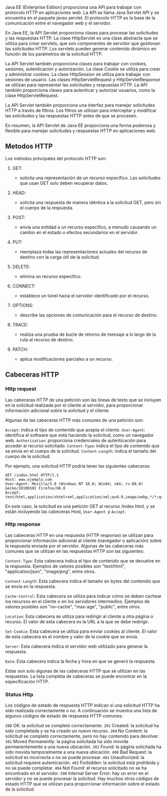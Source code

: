 Java EE (Enterprise Edition) proporciona una API para trabajar con protocolo HTTP en aplicaciones web. La API se llama Java Servlet API y se encuentra en el paquete javax.servlet. El protocolo HTTP es la base de la comunicación entre el navegador web y el servidor.

En Java EE, la API Servlet proporciona clases para procesar las solicitudes y las respuestas HTTP. La clase HttpServlet es una clase abstracta que se utiliza para crear servlets, que son componentes de servidor que gestionan las solicitudes HTTP. Los servlets pueden generar contenido dinámico en función de los parámetros de la solicitud HTTP.

La API Servlet también proporciona clases para trabajar con cookies, sesiones, autenticación y autorización. La clase Cookie se utiliza para crear y administrar cookies. La clase HttpSession se utiliza para trabajar con sesiones de usuario. Las clases HttpServletRequest y HttpServletResponse se utilizan para representar las solicitudes y respuestas HTTP. La API también proporciona clases para autenticar y autorizar usuarios, como la clase HttpServletRequest.

La API Servlet también proporciona una interfaz para manejar solicitudes HTTP a través de filtros. Los filtros se utilizan para interceptar y modificar las solicitudes y las respuestas HTTP antes de que se procesen.

En resumen, la API Servlet de Java EE proporciona una forma poderosa y flexible para manejar solicitudes y respuestas HTTP en aplicaciones web.

## Metodos HTTP

Los métodos principales del protocolo HTTP son:

1. GET:
    - solicita una representación de un recurso específico. Las solicitudes que usan GET solo deben recuperar datos.

2. HEAD:
    - solicita una respuesta de manera idéntica a la solicitud GET, pero sin el cuerpo de la respuesta.

3. POST:
    - envía una entidad a un recurso específico, a menudo causando un cambio en el estado o efectos secundarios en el servidor.

4. PUT:
    - reemplaza todas las representaciones actuales del recurso de destino con la carga útil de la solicitud.

5. DELETE:
    - elimina un recurso específico.

6. CONNECT:
    - establece un túnel hacia el servidor identificado por el recurso.

7. OPTIONS:
    - describe las opciones de comunicación para el recurso de destino.

8. TRACE:
    - realiza una prueba de bucle de retorno de mensaje a lo largo de la ruta al recurso de destino.

9. PATCH:
    - aplica modificaciones parciales a un recurso.

## Cabeceras HTTP

### Http request

Las cabeceras HTTP de una petición son las líneas de texto que se incluyen en la solicitud realizada por el cliente al servidor, para proporcionar información adicional sobre la solicitud y el cliente.

Algunas de las cabeceras HTTP más comunes de una petición son:

`Accept`: indica el tipo de contenido que acepta el cliente.
`User-Agent`: identifica el software que está haciendo la solicitud, como un navegador web.
`Authorization`: proporciona credenciales de autenticación para acceder al recurso solicitado.
`Content-Type`: indica el tipo de contenido que se envía en el cuerpo de la solicitud.
`Content-Length`: indica el tamaño del cuerpo de la solicitud.

Por ejemplo, una solicitud HTTP podría tener las siguientes cabeceras:

```
GET /index.html HTTP/1.1
Host: www.ejemplo.com
User-Agent: Mozilla/5.0 (Windows NT 10.0; Win64; x64; rv:88.0) Gecko/20100101 Firefox/88.0
Accept: text/html,application/xhtml+xml,application/xml;q=0.9,image/webp,*/*;q=0.8
```

En este caso, la solicitud es una petición GET al recurso /index.html, y se están incluyendo las cabeceras Host, `User-Agent `y `Accept`.


### Http response

Las cabeceras HTTP en una respuesta (HTTP response) se utilizan para proporcionar información adicional al cliente (navegador o aplicación) sobre la respuesta enviada por el servidor. Algunas de las cabeceras más comunes que se utilizan en las respuestas HTTP son las siguientes:

`Content-Type`: Esta cabecera indica el tipo de contenido que se devuelve en la respuesta. Ejemplos de valores posibles son "text/html", "application/json", "image/png", entre otros.

`Content-Length`: Esta cabecera indica el tamaño en bytes del contenido que se envía en la respuesta.

`Cache-Control`: Esta cabecera se utiliza para indicar cómo se deben cachear los recursos en el cliente o en los servidores intermedios. Ejemplos de valores posibles son "no-cache", "max-age", "public", entre otros.

`Location`: Esta cabecera se utiliza para redirigir al cliente a otra página o recurso. El valor de esta cabecera es la URL a la que se debe redirigir.

`Set-Cookie`: Esta cabecera se utiliza para enviar cookies al cliente. El valor de esta cabecera es el nombre y valor de la cookie que se envía.

`Server`: Esta cabecera indica el servidor web utilizado para generar la respuesta.

`Date`: Esta cabecera indica la fecha y hora en que se generó la respuesta.

Estas son solo algunas de las cabeceras HTTP que se utilizan en las respuestas. La lista completa de cabeceras se puede encontrar en la especificación HTTP.

### Status Http

Los códigos de estado de respuesta HTTP indican si una solicitud HTTP ha sido realizada correctamente o no. A continuación se muestra una lista de algunos códigos de estado de respuesta HTTP comunes:

`200` OK: la solicitud se completó correctamente.
`201` Created: la solicitud ha sido completada y se ha creado un nuevo recurso.
`204` No Content: la solicitud se completó correctamente, pero no hay contenido para devolver.
`301` Moved Permanently: la página solicitada ha sido movida permanentemente a una nueva ubicación.
`302` Found: la página solicitada ha sido movida temporalmente a una nueva ubicación.
`400` Bad Request: la solicitud es incorrecta o no se puede procesar.
`401` Unauthorized: la solicitud requiere autenticación.
`403` Forbidden: la solicitud está prohibida y no se puede completar.
`404` Not Found: el recurso solicitado no se ha encontrado en el servidor.
`500` Internal Server Error: hay un error en el servidor y no se puede procesar la solicitud.
Hay muchos otros códigos de estado HTTP que se utilizan para proporcionar información sobre el estado de la solicitud.